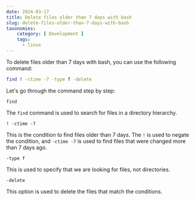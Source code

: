 ```yaml
---
date: 2024-03-17
title: Delete files older than 7 days with bash
slug: delete-files-older-than-7-days-with-bash
taxonomies: 
    category: [ Development ]
    tags:
      - linux
---
```


To delete files older than 7 days with bash, you can use the following command:

```bash
find ! -ctime -7 -type f -delete
```

Let's go through the command step by step:

`find`

The `find` command is used to search for files in a directory hierarchy.

`! -ctime -7`

This is the condition to find files older than 7 days. The `!` is used to negate the condition, and `-ctime -7` is used to find files that were changed more than 7 days ago.

`-type f`

This is used to specify that we are looking for files, not directories.

`-delete`
 
This option is used to delete the files that match the conditions.
